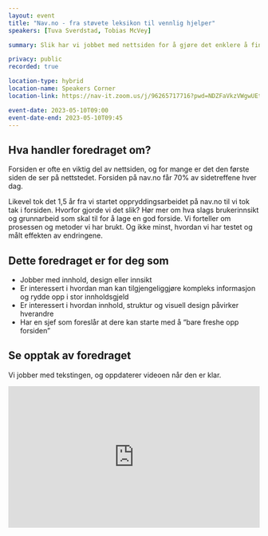```yaml
---
layout: event
title: "Nav.no - fra støvete leksikon til vennlig hjelper"
speakers: [Tuva Sverdstad, Tobias McVey]

summary: Slik har vi jobbet med nettsiden for å gjøre det enklere å finne frem blant de 170 ulike pengestøttene, tjenestene og hjelpemidlene NAV tilbyr.

privacy: public
recorded: true

location-type: hybrid
location-name: Speakers Corner
location-link: https://nav-it.zoom.us/j/96265717716?pwd=NDZFaVkzVWgwUEtDNGR0djNJMXB6UT09

event-date: 2023-05-10T09:00
event-date-end: 2023-05-10T09:45
---
```

## Hva handler foredraget om?
Forsiden er ofte en viktig del av nettsiden, og for mange er det den første siden de ser på nettstedet. Forsiden på nav.no får 70% av sidetreffene hver dag. 
 
Likevel tok det 1,5 år fra vi startet oppryddingsarbeidet på nav.no til vi tok tak i forsiden. Hvorfor gjorde vi det slik? Hør mer om hva slags brukerinnsikt og grunnarbeid som skal til for å lage en god forside. Vi forteller om prosessen og metoder vi har brukt. Og ikke minst, hvordan vi har testet og målt effekten av endringene. 

## Dette foredraget er for deg som
- Jobber med innhold, design eller innsikt 
- Er interessert i hvordan man kan tilgjengeliggjøre kompleks informasjon og rydde opp i stor innholdsgjeld 
- Er interessert i hvordan innhold, struktur og visuell design påvirker hverandre 
- Har en sjef som foreslår at dere kan starte med å “bare freshe opp forsiden” 

## Se opptak av foredraget

Vi jobber med tekstingen, og oppdaterer videoen når den er klar.

<div style="padding:56.25% 0 0 0;position:relative;"><iframe src="https://player.vimeo.com/video/831484581?h=bc1294b098&amp;badge=0&amp;autopause=0&amp;player_id=0&amp;app_id=58479" frameborder="0" allow="autoplay; fullscreen; picture-in-picture" allowfullscreen style="position:absolute;top:0;left:0;width:100%;height:100%;" title="Nav.no - fra st&amp;oslash;vete leksikon til vennlig hjelper med Tuva Sverdstad og Tobias McVey"></iframe></div><script src="https://player.vimeo.com/api/player.js"></script>

